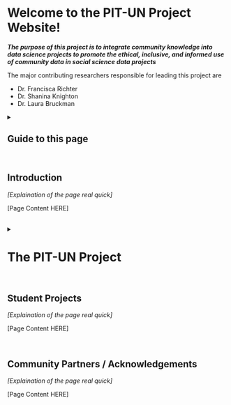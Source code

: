 <!DOCTYPE html>
<html>

<body>
  
<h1> Welcome to the PIT-UN Project Website! </h1>
<p> <b><i> The purpose of this project is to integrate community knowledge into data science projects to promote the ethical, inclusive, and informed use of community data in social science data projects </i></b> </p>
  
<p> The major contributing researchers responsible for leading this project are 
<ul>
<li>Dr. Francisca Richter</li>
<li>Dr. Shanina Knighton</li>
<li>Dr. Laura Bruckman</li>
</ul>
</p>

 <details><summary><h2> Guide to this page </h2></summary> 
  <p> The contents of this page are as ordered: 
    <ol type = "1">
      <li><a href = "#intro_section">Introduction to PIT-UN</a></li>
      <li><a href = "#sources_section">Using Administrative/Public Data</a></li> 
      <li><a href = "#ResQs_section">Guide to Integrating Community Knowledge</a></li>
      <li><a href = "#UData_section">Identifying/Addressing Bias in Data Analysis</a></li>
      <li><a href = "#Student_Pro_section">Student Projects</a></li>
      <li><a href = "#comm_partners_section">Community Partners / Acknowledgements</a></li>
    </ol>
    </p>
  </details>
  <br>

<h2>Introduction <a name = "intro_section"></a></h2>
  <p> <i> [Explaination of the page real quick] </i> </p>
    <p> [Page Content HERE] </p>

<br>
<details><summary><h1> The PIT-UN Project </h1></summary> 
<h2><a name = "sources_section">Using Administrative/Public Data</a></h2>
  <p> <i> [Explaination of the page real quick] </i> </p>
    <p> Finding what data you want to work with is one of the most crucial steps in the reseach process. Many datasets are private or non public-access data sets which can only be accessed via a permission request and an IRB. 
      <br><br> To make the data collection process easier, we have compiled a list of databases and wesbites that offer publicly available data. The best sites for a wide variety of data for social science projects are below, as are data sets available by topic!
      <br><br> <b>General Data Platforms:</b>
      <ul>
        <li><a href = "https://data.world/">Data World</a> - an open source data platform that has a large collaborative data community with access to online data sets</li>
        <li><a href = "https://www.kaggle.com/datasets">Kaggle</a> - an open source data platform that has free access to a wide variety of data sets </li>
       <li><a href = "https://data.gov/">Data.gov</a> - the US government's open data platform</li>
        <li><a href = "https://cloud.google.com/datasets">Google Cloud</a> - Google Cloud's publicly available data sets</li>
      <li><a href="https://www.nature.com/sdata/policies/repositories#broad-earth-env">Nature's Scientific Data respository</a> - a collection of publicily available databases on social, environmental, health, and hard sciences</li>
      </ul>
        </p>
      
      <br><details><summary><b>Homelessness</b></summary>
      <ul>
        <li><a href = "https://catalog.data.gov/dataset?tags=homeless">Data.Goc homeslessness data sets</a></li>
        <li><a href = "https://evictionlab.org/eviction-tracking/">Eviction Lab data</a></li>
        <li><a href = "https://datahub.io/gavram/homelessness">Data Hub homelessness data sets</a></li>
        <li><a href = "https://data.world/datasets/homelessness">Data World homelessness data sets</a></li>
        <li><a href = "https://nche.ed.gov/data-collection/">National Center for Homeless Education data</a></li>
        </ul>
      </details>
  
  <br><details><summary><b>Food Insecurity</b></summary>
  <ul>
      <li><a href="https://data.nal.usda.gov/dataset/food-security-united-states-0">US Department of Agriculture food insecurity data </a></li>
      <li><a href="https://www.census.gov/data/datasets/time-series/demo/cps/cps-supp_cps-repwgt/cps-food-security.html">US Census food insecurity data </a></li>
      <li><a href="https://catalog.data.gov/dataset/food-security-in-the-united-states">Economics Research Service food insecurity data </a></li>
      <li><a href="https://data.world/datasets/food-security">Data World food insecurity data </a></li>
    </ul>
    </details>
  
      <br><details><summary><b>Early Childhood Data</b></summary>
      <ul>
      <li><a href="https://ectacenter.org/portal/ecdata.asp">ECTA childhood data sources - this is a database containing lots of sites where you can access early childhood data </a></li>
      <li><a href="https://www.cdc.gov/ncbddd/childdevelopment/data.html">CDC Child Development data </a></li>
      <li><a href="https://www.childandfamilydataarchive.org/cfda/pages/cfda/index.html">University of Michigan Child and Family Data Archive </a></li>
      </ul>
      </details>

      <br><details><summary><b> Child Welfare Data</b></summary>
      <ul>
      <li><a href="http://childwelfaresparc.org/wp-content/uploads/2014/09/Knowing-the-Numbers.pdf">SPARC Overview on Accessing and Using Child Welfare Data </a></li>
      <li><a href="https://www.childwelfare.gov/topics/systemwide/statistics/">Child Welfare Information Gateway - US Department of Health & Human Services </a></li>
      <li><a href="https://www.acf.hhs.gov/cb/data-research">Children's Bureau data and research </a></li>
      </ul>
      </details>

      
      <br><details><summary><b>Earth/Nature Data</b></summary>
      <ul>
      <li><a href="https://www.earthdata.nasa.gov/">NASA Earth Data </a></li>
      <li><a href="https://gisgeography.com/natural-earth-data-free-gis-public/">GIS Geography Natural Earth Data </a></li>
      </ul>
     </details>
  </p>

<h2>Guide to Integrating Community Knowledge<a name = "ResQs_section"></a></h2>
  <p> <i> [Explaination of the page real quick] </i> </p>
    <p> [Page Content HERE] </p>

<h2>Identifying/Addressing Bias in Data Analysis<a name = "UData_section"></a></h2>
  <p> <i> [Explaination of the page real quick] </i> </p>
    
  <h4>C&P Modeling</h4>
  <p>[Content]</p>
</details>
  
  
<br>  
<h2>Student Projects<a name = "Student_Pro_section"></a></h2>
  <p> <i> [Explaination of the page real quick] </i> </p>
    <p> [Page Content HERE] </p>

<br>
<h2>Community Partners / Acknowledgements <a name = "comm_partners_section"></a></h2>
  <p> <i> [Explaination of the page real quick] </i> </p>
    <p> [Page Content HERE] </p>

</body>
</html>

